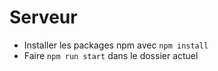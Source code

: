 # Serveur
* Installer les packages npm avec `npm install`
* Faire `npm run start` dans le dossier actuel